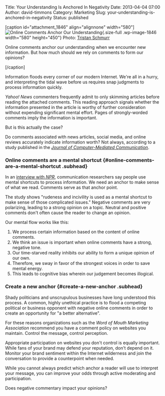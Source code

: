 Title: Your Understanding Is Anchored In Negativity
Date: 2013-04-04 07:00
Author: david-timmons
Category: Marketing
Slug: your-understanding-is-anchored-in-negativity
Status: published

\[caption id="attachment\_1846" align="alignnone" width="580"\]![Online
Comments Anchor Our
Understanding](http://david.timmons.io/wp-content/uploads/2013/04/your-understanding-is-anchored-in-negativity0.jpg "Your Understanding Is Anchored In Negativity"){.size-full
.wp-image-1846 width="580" height="450"} Photo: [Tristan
Schmurr](http://www.flickr.com/photos/kewl/8449115207/ "Trolls by Tristan Schmurr")

Online comments anchor our understanding when we encounter new
information. But how much should we rely on comments to form our
opinions?

\[/caption\]

Information floods every corner of our modern Internet. We're all in a
hurry, and interpreting the tidal wave before us requires snap judgments
to process information quickly.

*Yahoo! News* commenters frequently admit to only skimming articles
before reading the attached comments. This reading approach signals
whether the information presented in the article is worthy of further
consideration without expending significant mental effort. Pages of
strongly-worded comments imply the information is important.

But is this actually the case?

Do comments associated with news articles, social media, and online
reviews accurately indicate information worth? Not always, according to
a study published in the [*Journal of Computer-Mediated
Communication*](http://onlinelibrary.wiley.com/doi/10.1111/jcc4.12009/full "Click here to read the study.").

### Online comments are a mental shortcut {#online-comments-are-a-mental-shortcut .subhead}

In an [interview with
*NPR*](http://www.npr.org/2013/03/11/174027294/the-nasty-effect-how-comments-color-comprehension?ft=1&f=1007 "Click here to read the NPR interview."),
communication researchers say people use mental shortcuts to process
information. We need an anchor to make sense of what we read. Comments
serve as that anchor point.

The study shows "rudeness and incivility is used as a mental shortcut to
make sense of those complicated issues." Negative comments are very
polarizing, leading to a strong opinion on a topic. Neutral and positive
comments don't often cause the reader to change an opinion.

Our mental flow works like this:

1.  We process certain information based on the content of online
    comments.
2.  We think an issue is important when online comments have a strong,
    negative tone.
3.  Our time-starved reality inhibits our ability to form a unique
    opinion of our own.
4.  Therefore, we sway in favor of the strongest voices in order to save
    mental energy.
5.  This leads to cognitive bias wherein our judgement becomes
    illogical.

### Create a new anchor {#create-a-new-anchor .subhead}

Shady politicians and unscrupulous businesses have long understood this
process. A common, highly unethical practice is to flood a competing
political or business opponent with negative online comments in order to
create an opportunity for "a better alternative".

For these reasons organizations such as the *Word of Mouth Marketing
Association* recommend you have a comment policy on websites you
maintain. Control the message, control perception.

Appropriate participation on websites you don't control is equally
important. While fans of your brand may defend your reputation, don't
depend on it. Monitor your brand sentiment within the Internet
wilderness and join the conversation to provide a counterpoint when
needed.

While you cannot always predict which anchor a reader will use to
interpret your message, you can improve your odds through active
moderating and participation.

Does negative commentary impact your opinions?
